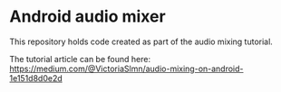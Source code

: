 # Android audio mixer

This repository holds code created as part of the audio mixing tutorial.

The tutorial article can be found here: https://medium.com/@VictoriaSlmn/audio-mixing-on-android-1e151d8d0e2d

